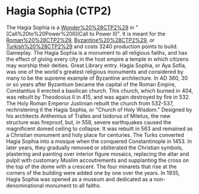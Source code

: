 # Hagia Sophia (CTP2)

The Hagia Sophia is a [Wonder%20%28CTP2%29](Wonder) in "[Call%20to%20Power%20II](Call to Power II)". It is meant for the [Roman%20%28CTP2%29](Romans), [Byzantine%20%28CTP2%29](Byzantines), or [Turkish%20%28CTP2%29](Turks) and costs 3240 production points to build.
Gameplay.
The Hagia Sophia is a monument to all religious faiths, and has the effect of giving every city in the host empire a temple in which citizens may worship their deities.
Great Library entry.
Hagia Sophia, or Aya Sofia, was one of the world's greatest religious monuments and considered by many to be the supreme example of Byzantine architecture. In AD 360, 30 or so years after Byzantium became the capital of the Roman Empire, Constantius II erected a basilican church. This church, which burned in 404, was rebuilt by Theodosius II in 415, and was again destroyed by fire in 532. The Holy Roman Emperor Justinian rebuilt the church from 532-537, rechristening it the Hagia Sophia, or "Church of Holy Wisdom." Designed by his architects Anthemius of Tralles and Isidorus of Miletus, the new structure was fireproof, but, in 558, severe earthquakes caused the magnificent domed ceiling to collapse. It was rebuilt in 563 and remained as a Christian monument and holy place for centuries.
The Turks converted Hagia Sophia into a mosque when the conquered Constantinople in 1453. In later years, they gradually removed or obliterated the Christian symbols, plastering and painting over interior figure mosaics, replacing the altar and pulpit with customary Muslim accoutrements and supplanting the cross on the top of the dome with a crescent. The four minarets that rise at the corners of the building were added one by one over the years. In 1935, Hagia Sophia was opened as a museum and dedicated as a non-denominational monument to all faiths.